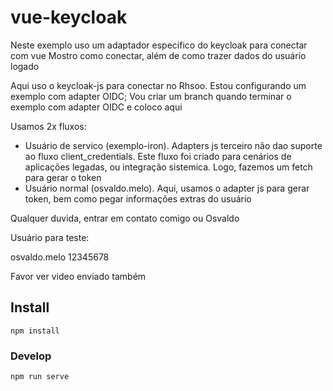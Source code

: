 # vue-keycloak

Neste exemplo uso um adaptador especifico do keycloak para conectar com vue
Mostro como conectar, além de como trazer dados do usuário logado

Aqui uso o keycloak-js para conectar no Rhsoo. Estou configurando um exemplo com adapter OIDC;
Vou criar um branch quando terminar o exemplo com adapter OIDC e coloco aqui

Usamos 2x fluxos:

- Usuário de servico (exemplo-iron). Adapters js terceiro não dao suporte ao fluxo client_credentials. Este fluxo foi criado para cenários de aplicações legadas, ou integração sistemica. Logo, fazemos um fetch para gerar o token
- Usuário normal (osvaldo.melo). Aqui, usamos o adapter js para gerar token, bem como pegar informações extras do usuário
  
Qualquer duvida, entrar em contato comigo ou Osvaldo

Usuário para teste:

osvaldo.melo
12345678

Favor ver video enviado também

## Install
```
npm install
```

### Develop
```
npm run serve
```